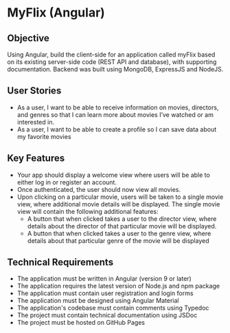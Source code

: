 # MyFlix (Angular) #

## Objective ##
Using Angular, build the client-side for an application called myFlix based on its existing server-side code (REST API and database), with supporting documentation. Backend was built using MongoDB, ExpressJS and NodeJS.

## User Stories ##
- As a user, I want to be able to receive information on movies, directors, and genres so that I
can learn more about movies I’ve watched or am interested in.
- As a user, I want to be able to create a profile so I can save data about my favorite movies

## Key Features ##
- Your app should display a welcome view where users will be able to either log in or register an
account.
- Once authenticated, the user should now view all movies.
- Upon clicking on a particular movie, users will be taken to a single movie view, where
additional movie details will be displayed. The single movie view will contain the following
additional features:
    - A button that when clicked takes a user to the director view, where details about the
director of that particular movie will be displayed.    
    - A button that when clicked takes a user to the genre view, where details about that
particular genre of the movie will be displayed

## Technical Requirements ##
- The application must be written in Angular (version 9 or later)
- The application requires the latest version of Node.js and npm package
- The application must contain user registration and login forms
- The application must be designed using Angular Material
- The application's codebase must contain comments using Typedoc
- The project must contain technical documentation using JSDoc
- The project must be hosted on GitHub Pages
